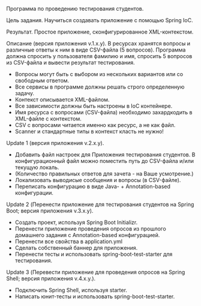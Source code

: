Программа по проведению тестирования студентов.

Цель задания.
Научиться создавать приложение с помощью Spring IoC.

Результат.
Простое приложение, сконфигурированное XML-контекстом.

Описание (версия приложения v.1.x.y).
В ресурсах хранятся вопросы и различные ответы к ним в виде CSV-файла (5 вопросов).
Программа должна спросить у пользователя фамилию и имя, спросить 5 вопросов из CSV-файла и вывести результат тестирования.
 - Вопросы могут быть с выбором из нескольких вариантов или со свободным ответом.
 - Все сервисы в программе должны решать строго определенную задачу.
 - Контекст описывается XML-файлом.
 - Все зависимости должны быть настроены в IoC контейнере.
 - Имя ресурса с вопросами (CSV-файла) необходимо захардкодить в XML-файле с контекстом.
 - CSV с вопросами читается именно как ресурс, а не как файл.
 - Scanner и стандартные типы в контекст класть не нужно!

Update 1 (версия приложения v.2.x.y).
 - Добавить файл настроек для Приложения тестирования студентов. В конфигурационный файл можно поместить путь до CSV-файла и/или текущую локаль.
 - (Количество правильных ответов для зачета - на Ваше усмотрение.)
 - Локализовать выводисые сообщения и вопросы (в CSV-файле).
 - Переписать конфигурацию в виде Java- + Annotation-based конфигурации.
 
Update 2 (Перенести приложение для тестирования студентов на Spring Boot; версия приложения v.3.x.y).
 - Создать проект, используя Spring Boot Initializr.
 - Перенести приложение проведения опросов из прошлого домашнего задания с Annotation-based конфигурацией.
 - Перенести все свойства в application.yml
 - Сделать собственный баннер для приложения.
 - Перенести тесты и использовать spring-boot-test-starter для тестирования.
 
Update 3 (Перевести приложение для проведения опросов на Spring Shell; версия приложения v.4.x.y.).
 - Подключить Spring Shell, используя starter.
 - Написать юнит-тесты и использовать spring-boot-test-starter.